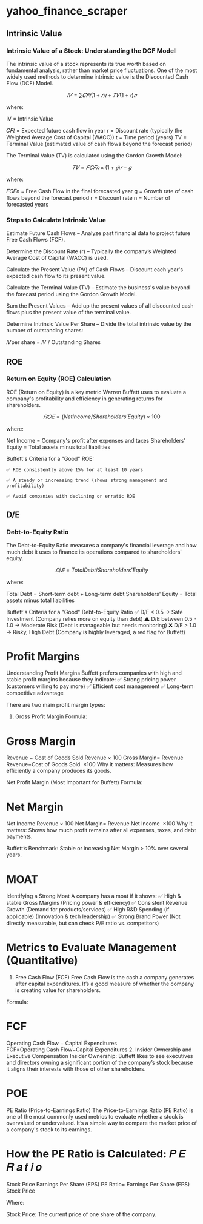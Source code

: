 # yahoo_finance_scraper

## Intrinsic Value

### Intrinsic Value of a Stock: Understanding the DCF Model

The intrinsic value of a stock represents its true worth based on fundamental analysis, rather than market price fluctuations. One of the most widely used methods to determine intrinsic value is the Discounted Cash Flow (DCF) Model.

$$𝐼𝑉=∑𝐶𝐹𝑡(1+𝑟)𝑡+𝑇𝑉(1+𝑟)𝑛$$
 
where:

IV = Intrinsic Value

𝐶𝐹𝑡 = Expected future cash flow in year 
r = Discount rate (typically the Weighted Average Cost of Capital (WACC))
t = Time period (years)
TV = Terminal Value (estimated value of cash flows beyond the forecast period)

The Terminal Value (TV) is calculated using the Gordon Growth Model:

$$𝑇𝑉=𝐹𝐶𝐹𝑛×(1+𝑔)𝑟−𝑔$$
 
where:

𝐹𝐶𝐹𝑛 = Free Cash Flow in the final forecasted year
g = Growth rate of cash flows beyond the forecast period
r = Discount rate
n = Number of forecasted years

### Steps to Calculate Intrinsic Value
Estimate Future Cash Flows – Analyze past financial data to project future Free Cash Flows (FCF).

Determine the Discount Rate (r) – Typically the company’s Weighted Average Cost of Capital (WACC) is used.

Calculate the Present Value (PV) of Cash Flows – Discount each year's expected cash flow to its present value.

Calculate the Terminal Value (TV) – Estimate the business's value beyond the forecast period using the Gordon Growth Model.

Sum the Present Values – Add up the present values of all discounted cash flows plus the present value of the terminal value.

Determine Intrinsic Value Per Share – Divide the total intrinsic value by the number of outstanding shares:

𝐼𝑉per share = 𝐼𝑉 / Outstanding Shares

## ROE
### Return on Equity (ROE) Calculation
ROE (Return on Equity) is a key metric Warren Buffett uses to evaluate a company's profitability and efficiency in generating returns for shareholders.

$$𝑅𝑂𝐸 = (Net Income / Shareholders’ Equity) × 100$$

where:

Net Income = Company's profit after expenses and taxes
Shareholders' Equity = Total assets minus total liabilities

Buffett's Criteria for a "Good" ROE:

    ✅ ROE consistently above 15% for at least 10 years

    ✅ A steady or increasing trend (shows strong management and profitability)

    ✅ Avoid companies with declining or erratic ROE

## D/E
### Debt-to-Equity Ratio
The Debt-to-Equity Ratio measures a company's financial leverage and how much debt it uses to finance its operations compared to shareholders' equity.

$$𝐷/𝐸 = Total Debt / Shareholders’ Equity$$
 
where:

Total Debt = Short-term debt + Long-term debt
Shareholders' Equity = Total assets minus total liabilities

Buffett's Criteria for a "Good" Debt-to-Equity Ratio
✅ D/E < 0.5 → Safe Investment (Company relies more on equity than debt)
⚠️ D/E between 0.5 - 1.0 → Moderate Risk (Debt is manageable but needs monitoring)
❌ D/E > 1.0 → Risky, High Debt (Company is highly leveraged, a red flag for Buffett)


# Profit Margins

Understanding Profit Margins
Buffett prefers companies with high and stable profit margins because they indicate:
✅ Strong pricing power (customers willing to pay more)
✅ Efficient cost management
✅ Long-term competitive advantage

There are two main profit margin types:

1. Gross Profit Margin
Formula:

Gross Margin
=
Revenue
−
Cost of Goods Sold
Revenue
×
100
Gross Margin= 
Revenue
Revenue−Cost of Goods Sold
​
 ×100
Why it matters: Measures how efficiently a company produces its goods.

Net Profit Margin (Most Important for Buffett)
Formula:

Net Margin
=
Net Income
Revenue
×
100
Net Margin= 
Revenue
Net Income
​
 ×100
Why it matters: Shows how much profit remains after all expenses, taxes, and debt payments.

Buffett’s Benchmark: Stable or increasing Net Margin > 10% over several years.

# MOAT 
Identifying a Strong Moat
A company has a moat if it shows:
✅ High & stable Gross Margins (Pricing power & efficiency)
✅ Consistent Revenue Growth (Demand for products/services)
✅ High R&D Spending (if applicable) (Innovation & tech leadership)
✅ Strong Brand Power (Not directly measurable, but can check P/E ratio vs. competitors)


# Metrics to Evaluate Management (Quantitative)
1. Free Cash Flow (FCF)
Free Cash Flow is the cash a company generates after capital expenditures. It’s a good measure of whether the company is creating value for shareholders.

Formula:

FCF
=
Operating Cash Flow
−
Capital Expenditures
FCF=Operating Cash Flow−Capital Expenditures
2. Insider Ownership and Executive Compensation
Insider Ownership: Buffett likes to see executives and directors owning a significant portion of the company’s stock because it aligns their interests with those of other shareholders.

# POE
PE Ratio (Price-to-Earnings Ratio)
The Price-to-Earnings Ratio (PE Ratio) is one of the most commonly used metrics to evaluate whether a stock is overvalued or undervalued. It’s a simple way to compare the market price of a company's stock to its earnings.

How the PE Ratio is Calculated:
𝑃
𝐸
 
𝑅
𝑎
𝑡
𝑖
𝑜
=
Stock Price
Earnings Per Share (EPS)
PE Ratio= 
Earnings Per Share (EPS)
Stock Price
​
 
Where:

Stock Price: The current price of one share of the company.

